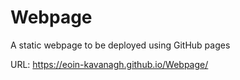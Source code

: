 # Webpage
A static webpage to be deployed using GitHub pages

URL: https://eoin-kavanagh.github.io/Webpage/
